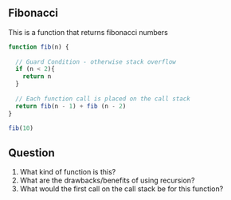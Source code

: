 ## Fibonacci 

This is a function that returns fibonacci numbers 

```js
function fib(n) {
  
  // Guard Condition - otherwise stack overflow 
  if (n < 2){
    return n
  }
  
  // Each function call is placed on the call stack
  return fib(n - 1) + fib (n - 2)
}

fib(10)
```

## Question
1. What kind of function is this?
2. What are the drawbacks/benefits of using recursion?
3. What would the first call on the call stack be for this function?